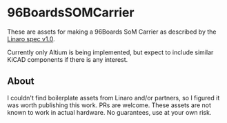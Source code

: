 # 96BoardsSOMCarrier

These are assets for making a 96Boards SoM Carrier as described by the [Linaro spec v1.0](http://static.linaro.org/assets/specifications/96BoardsComputeSoMSpecificationV1.0.pdf).

Currently only Altium is being implemented, but expect to include similar KiCAD components if there is any interest.

## About

I couldn't find boilerplate assets from Linaro and/or partners, so I figured it was worth publishing this work. PRs are welcome. These assets are not known to work in actual hardware. No guarantees, use at your own risk.
